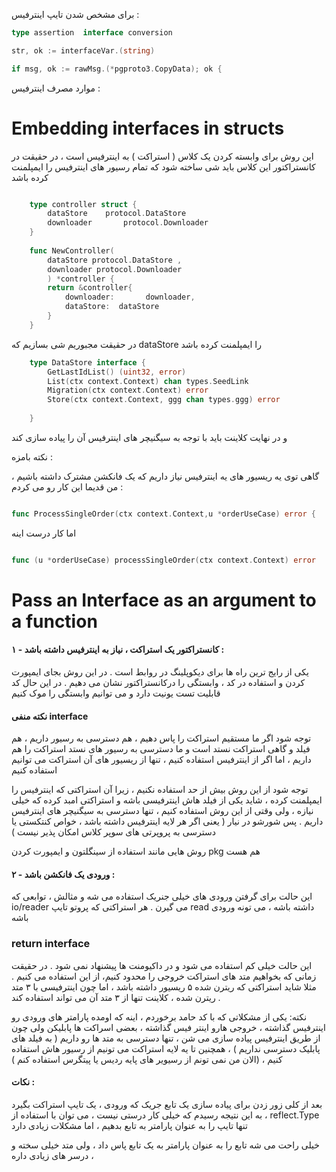 برای مشخص شدن تایپ اینترفیس :
```go
type assertion  interface conversion

str, ok := interfaceVar.(string)

if msg, ok := rawMsg.(*pgproto3.CopyData); ok {
```
موارد مصرف اینترفیس :



# Embedding interfaces in structs

این روش برای وابسته کردن یک کلاس ( استراکت ) به اینترفیس است ، در حقیقت در کانستراکتور این کلاس باید شی ساخته شود که تمام رسیور های اینترفیس را ایمپلمنت کرده باشد 
```go

    type controller struct {
    	dataStore  	 protocol.DataStore
     	downloader       protocol.Downloader
    }
    
    func NewController(
    	dataStore protocol.DataStore ,
     	downloader protocol.Downloader
    	) *controller {
    	return &controller{
     		downloader:       downloader,
    		dataStore:  dataStore
    	}
    }
```
در حقیقت مجبوریم شی بسازیم که dataStore را ایمپلمنت کرده باشد

```go
	type DataStore interface {
		GetLastIdList() (uint32, error)
		List(ctx context.Context) chan types.SeedLink
		Migration(ctx context.Context) error
		Store(ctx context.Context, ggg chan types.ggg) error
	
	}
```
و در نهایت کلاینت باید با توجه به سیگنیچر های اینترفیس آن را پیاده سازی کند


نکته بامزه :

گاهی توی یه ریسیور های یه اینترفیس نیاز داریم که یک فانکشن مشترک داشته باشیم ، من قدیما این کار رو می کردم :


```go

func ProcessSingleOrder(ctx context.Context,u *orderUseCase) error {

```

اما کار درست اینه

```go

func (u *orderUseCase) processSingleOrder(ctx context.Context) error 
```


 # Pass an Interface as an argument to a function
 

 #### ۱ - کانستراکتور یک استراکت ، نیاز به اینترفیس داشته باشد :
  یکی از رایج ترین راه ها برای دیکوپلینگ در روابط است . در این روش بجای ایمپورت کردن و استفاده در کد ، وابستگی را درکانستراکتور نشان می دهیم . در این حال کد قابلیت تست یونیت دارد و می توانیم وابستگی را موک کنیم

 
#### نکته منفی interface 
توجه شود اگر ما مستقیم استراکت را پاس دهیم ، هم دسترسی به رسیور داریم ، هم فیلد و گاهی استراکت نستد است و ما دسترسی به رسیور های نستد استراکت را هم داریم ، اما اگر از اینترفیس استفاده کنیم ، تنها از ریسیور های آن استراکت می توانیم استفاده کنیم 


توجه شود از این روش بیش از حد استفاده نکنیم ، زیرا آن استراکتی که اینترفیس را ایمپلمنت کرده ، شاید یکی از فیلد هاش اینترفیسی باشه و استراکتی امبد کرده که خیلی نیازه ، ولی وقتی از این روش استفاده کنیم ، تنها دسترسی به سیگنیچر های اینترفیس داریم . پس شورشو در نیار ( یعنی اگر هر لایه اینترفیس داشته باشد ، خواص کنتکستی یا دسترسی به پروپرتی های سوپر کلاس امکان پذیر نیست )

روش هایی مانند استفاده از سینگلتون و ایمپورت کردن pkg هم هست

#### ۲ - ورودی یک فانکشن باشد :
 این حالت برای گرفتن ورودی های خیلی جنریک استفاده می شه و مثالش ، توابعی که io/reader می گیرن . هر استراکتی که پروتو تایپ read  داشته باشه ، می تونه ورودی باشه

### return interface 

این حالت خیلی کم استفاده می شود و در داکیومنت ها پیشنهاد نمی شود . در حقیقت زمانی که بخواهیم متد های استراکت خروجی را محدود کنیم، از این استفاده می کنیم . مثلا شاید استراکتی که ریترن شده ۵ ریسیور داشته باشد ، اما چون اینترفیسی با ۳ متد ریترن شده ، کلاینت تنها از ۳ متد آن می تواند استفاده کند .

نکته: یکی از مشکلاتی که با کد حامد برخوردم ، اینه که اومده  پارامتر های ورودی رو اینترفیس گذاشته ، خروجی هارو اینتر فیس گذاشته ، بعضی اسراکت ها پابلیکن ولی چون از طریق اینترفیس پیاده سازی می شن ، تنها دسترسی به متد ها رو داریم ( به فیلد های پابلیک دسترسی نداریم ) ، همچنین تا یه لایه استراکت می تونیم از رسیور هاش استفاده کنیم ، (الان من نمی تونم از رسیویر های پایه ردیس یا پیتگرس استفاده کنم )

#### نکات :

بعد از کلی زور زدن برای پیاده سازی یک تابع جریک که ورودی ، یک تایپ استراکت بگیرد ، به این نتیجه رسیدم که خیلی کار درستی نیست ، می توان با استفاده از reflect.Type تنها تایپ را به عنوان پارامتر به تابع بدهیم ، اما مشکلات زیادی دارد 

خیلی راحت می شه تابع را به عنوان پارامتر به یک تابع پاس داد ، ولی متد خیلی سخته و درسر های زیادی داره ،

